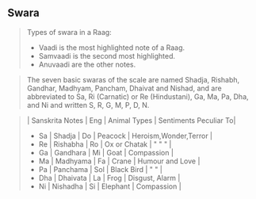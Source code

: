 ## Swara

> Types of swara in a Raag:
> * Vaadi is the most highlighted note of a Raag.
> * Samvaadi is the second most highlighted.
> * Anuvaadi are the other notes.

>  The seven basic swaras of the scale are named Shadja, Rishabh, Gandhar, Madhyam, Pancham, Dhaivat and Nishad, and are abbreviated to Sa, Ri (Carnatic) or Re (Hindustani), Ga, Ma, Pa, Dha, and Ni and written S, R, G, M, P, D, N.

> | Sanskrita Notes | Eng | Animal Types | Sentiments Peculiar To|
> * Sa  | Shadja    | Do  | Peacock      | Heroism,Wonder,Terror |
> * Re  | Rishabha  | Ro  | Ox or Chatak |   "      "      "     |
> * Ga  | Gandhara  | Mi  | Goat         | Compassion            |
> * Ma  | Madhyama  | Fa  | Crane        | Humour and Love       |
> * Pa  | Panchama  | Sol | Black Bird   |   "         "         |
> * Dha | Dhaivata  | La  | Frog         | Disgust, Alarm        |
> * Ni  | Nishadha  | Si  | Elephant     | Compassion            |
